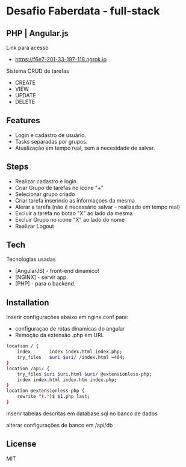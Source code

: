 # Desafio Faberdata - full-stack
## PHP  |  Angular.js 


Link para acesso 

- https://f6e7-201-33-197-118.ngrok.io 

Sistema CRUD de tarefas

- CREATE
- VIEW
- UPDATE
- DELETE

## Features

- Login e cadastro de usuário.
- Tasks separadas por grupos.
- Atualização em tempo real, sem a necesidade de salvar.

## Steps

- Realizar cadastro e login.
- Criar Grupo de tarefas no icone "+"
- Selecionar grupo criado
- Criar tarefa inserindo as informaçoes da mesma
- Alerar a tarefa (não é necessário salvar - realizado em tempo real)
- Excluir a tarefa no botao "X" ao lado da mesma
- Excluir Grupo no icone "X" ao lado do nome
- Realizar Logout

## Tech

Tecnologias usadas

- [AngularJS] - front-end dinamico!
- [NGINX] - servir app.
- [PHP] - para o backend.

## Installation

Inserir configurações abaixo em nginx.conf para:

- configuraçao de rotas dinamicas do angular
- Remoção da extensão .php em URL
 
```sh
location / {
	index       index index.html index.php;
	try_files   $uri $uri/ /index.html =404;
}
location /api/ {
	try_files $uri $uri.html $uri/ @extensionless-php;
	index index.html index.htm index.php;
}
location @extensionless-php {
	rewrite ^(.*)$ $1.php last;
}
```
inserir tabelas descritas em database.sql no banco de dados

alterar configurações de banco em /api/db

## License

MIT
